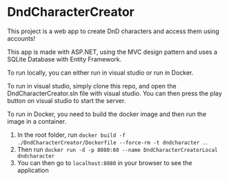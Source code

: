 # DndCharacterCreator

This project is a web app to create DnD characters and access them using accounts!

This app is made with ASP.NET, using the MVC design pattern and uses a SQLite Database with Entity Framework.

To run locally, you can either run in visual studio or run in Docker.

To run in visual studio, simply clone this repo, and open the DndCharacterCreator.sln file with visual studio. You can then press the play button on visual studio to start the server.

To run in Docker, you need to build the docker image and then run the image in a container.
1. In the root folder, run `docker build -f ./DndCharacterCreator/Dockerfile --force-rm -t dndcharacter .`.
2. Then run `docker run -d -p 8080:80 --name DndCharacterCreatorLocal dndcharacter`
3. You can then go to `localhost:8080` in your browser to see the application